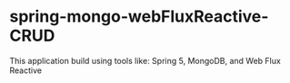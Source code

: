 # spring-mongo-webFluxReactive-CRUD
This application build using tools like: Spring 5, MongoDB, and Web Flux Reactive
